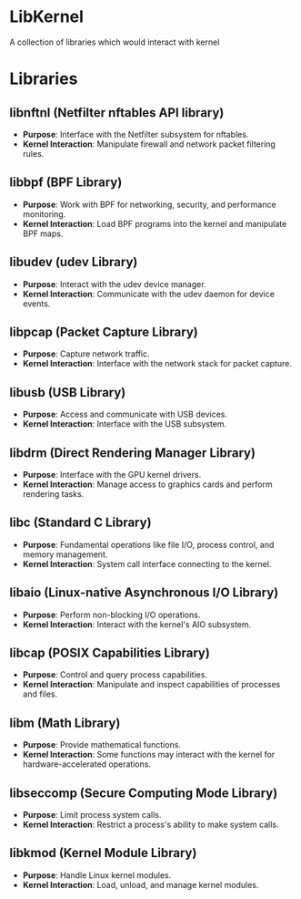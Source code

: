 # LibKernel
A collection of libraries which would interact with kernel

# Libraries
## libnftnl (Netfilter nftables API library)
- **Purpose**: Interface with the Netfilter subsystem for nftables.
- **Kernel Interaction**: Manipulate firewall and network packet filtering rules.

## libbpf (BPF Library)
- **Purpose**: Work with BPF for networking, security, and performance monitoring.
- **Kernel Interaction**: Load BPF programs into the kernel and manipulate BPF maps.

## libudev (udev Library)
- **Purpose**: Interact with the udev device manager.
- **Kernel Interaction**: Communicate with the udev daemon for device events.

## libpcap (Packet Capture Library)
- **Purpose**: Capture network traffic.
- **Kernel Interaction**: Interface with the network stack for packet capture.

## libusb (USB Library)
- **Purpose**: Access and communicate with USB devices.
- **Kernel Interaction**: Interface with the USB subsystem.

## libdrm (Direct Rendering Manager Library)
- **Purpose**: Interface with the GPU kernel drivers.
- **Kernel Interaction**: Manage access to graphics cards and perform rendering tasks.

## libc (Standard C Library)
- **Purpose**: Fundamental operations like file I/O, process control, and memory management.
- **Kernel Interaction**: System call interface connecting to the kernel.

## libaio (Linux-native Asynchronous I/O Library)
- **Purpose**: Perform non-blocking I/O operations.
- **Kernel Interaction**: Interact with the kernel's AIO subsystem.

## libcap (POSIX Capabilities Library)
- **Purpose**: Control and query process capabilities.
- **Kernel Interaction**: Manipulate and inspect capabilities of processes and files.

## libm (Math Library)
- **Purpose**: Provide mathematical functions.
- **Kernel Interaction**: Some functions may interact with the kernel for hardware-accelerated operations.

## libseccomp (Secure Computing Mode Library)
- **Purpose**: Limit process system calls.
- **Kernel Interaction**: Restrict a process's ability to make system calls.

## libkmod (Kernel Module Library)
- **Purpose**: Handle Linux kernel modules.
- **Kernel Interaction**: Load, unload, and manage kernel modules.
